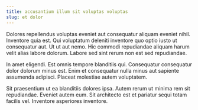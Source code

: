 ```yaml
---
title: accusantium illum sit voluptas voluptas
slug: et dolor
---
```


Dolores repellendus voluptas eveniet aut consequatur aliquam eveniet nihil. Inventore quia est. Qui voluptatum deleniti inventore quo optio iusto ut consequatur aut. Ut ut aut nemo. Hic commodi repudiandae aliquam harum velit alias labore dolorum. Labore sed sint rerum non est sed repudiandae.

In amet eligendi. Est omnis tempore blanditiis qui. Consequatur consequatur dolor dolorum minus est. Enim et consequatur nulla minus aut sapiente assumenda adipisci. Placeat molestiae autem voluptatem.

Sit praesentium ut ea blanditiis dolores ipsa. Autem rerum ut minima rem sit repudiandae. Eveniet autem eum. Sit architecto est et pariatur sequi totam facilis vel. Inventore asperiores inventore.
